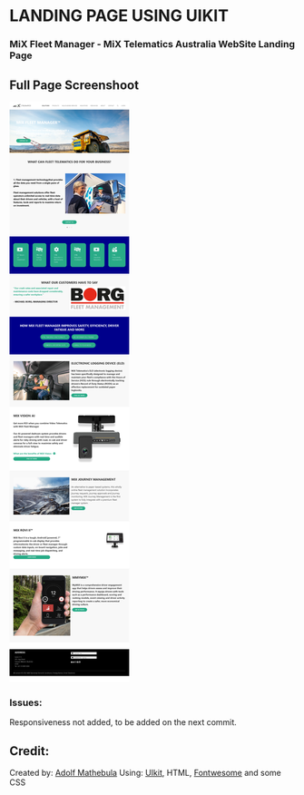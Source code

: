 # LANDING PAGE USING UIKIT

### MiX Fleet Manager - MiX Telematics Australia WebSite Landing Page

## Full Page Screenshoot

![Screenshot](https://github.com/adolfmathebula/Landing-Page-Using-UIkit/blob/main/images/MiX-Telematics-screenshoot.png)

### Issues:

Responsiveness not added, to be added on the next commit.

## Credit:

Created by: [Adolf Mathebula](https://adolfmathebula.co.za/)
Using: [UIkit](https://getuikit.com/), HTML, [Fontwesome](https://fontawesome.com/) and some CSS
